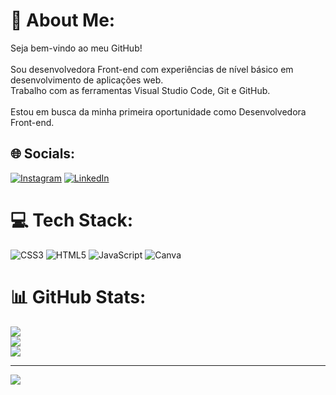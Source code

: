 # 💫 About Me:
Seja bem-vindo ao meu GitHub!<br><br>Sou desenvolvedora Front-end com experiências de nível básico em desenvolvimento de aplicações web. <br>Trabalho com as ferramentas Visual Studio Code, Git e GitHub.<br><br>Estou em busca da minha primeira oportunidade como Desenvolvedora Front-end.


## 🌐 Socials:
[![Instagram](https://img.shields.io/badge/Instagram-%23E4405F.svg?logo=Instagram&logoColor=white)](https://instagram.com/jumelloviana) [![LinkedIn](https://img.shields.io/badge/LinkedIn-%230077B5.svg?logo=linkedin&logoColor=white)](https://linkedin.com/in/jumelloviana) 

# 💻 Tech Stack:
![CSS3](https://img.shields.io/badge/css3-%231572B6.svg?style=for-the-badge&logo=css3&logoColor=white) ![HTML5](https://img.shields.io/badge/html5-%23E34F26.svg?style=for-the-badge&logo=html5&logoColor=white) ![JavaScript](https://img.shields.io/badge/javascript-%23323330.svg?style=for-the-badge&logo=javascript&logoColor=%23F7DF1E) ![Canva](https://img.shields.io/badge/Canva-%2300C4CC.svg?style=for-the-badge&logo=Canva&logoColor=white)
# 📊 GitHub Stats:
![](https://github-readme-stats.vercel.app/api?username=jumelloviana&theme=radical&hide_border=false&include_all_commits=false&count_private=false)<br/>
![](https://github-readme-streak-stats.herokuapp.com/?user=jumelloviana&theme=radical&hide_border=false)<br/>
![](https://github-readme-stats.vercel.app/api/top-langs/?username=jumelloviana&theme=radical&hide_border=false&include_all_commits=false&count_private=false&layout=compact)

---
[![](https://visitcount.itsvg.in/api?id=jumelloviana&icon=0&color=0)](https://visitcount.itsvg.in)

<!-- Proudly created with GPRM ( https://gprm.itsvg.in ) -->

